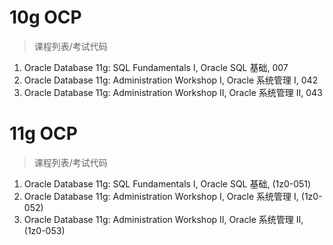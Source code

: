 # 10g OCP

> 课程列表/考试代码

1. Oracle Database 11g: SQL Fundamentals I, Oracle SQL 基础, 007
2. Oracle Database 11g: Administration Workshop I, Oracle 系统管理 I, 042
3. Oracle Database 11g: Administration Workshop II, Oracle 系统管理 II, 043


# 11g OCP

> 课程列表/考试代码

1. Oracle Database 11g: SQL Fundamentals I, Oracle SQL 基础, (1z0-051)
2. Oracle Database 11g: Administration Workshop I, Oracle 系统管理 I, (1z0-052)
3. Oracle Database 11g: Administration Workshop II, Oracle 系统管理 II, (1z0-053)

